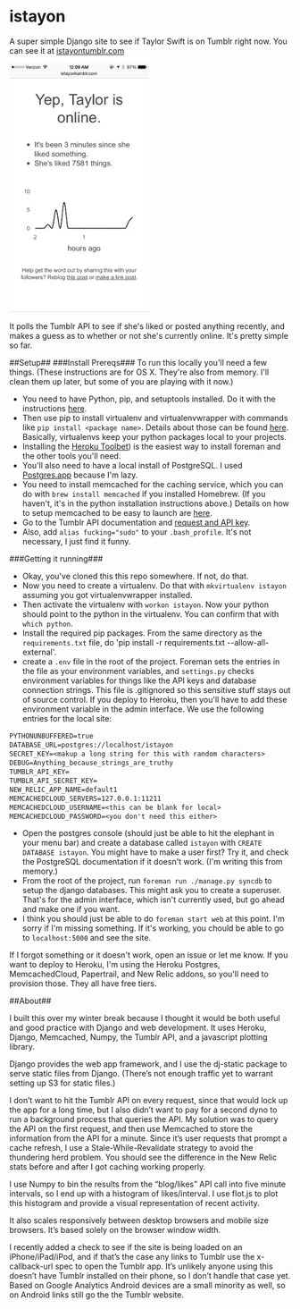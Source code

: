 istayon
=======

A super simple Django site to see if Taylor Swift is on Tumblr right now. You can see it at [istayontumblr.com](http://istayontumblr.com)

<img src="screenshot.png?raw=true" width="250" >

It polls the Tumblr API to see if she's liked or posted anything recently, and makes a guess as to whether or not she's currently online. It's pretty simple so far.

##Setup##
###Install Prereqs###
To run this locally you'll need a few things. (These instructions are for OS X. They're also from memory. I'll clean them up later, but some of you are playing with it now.)
- You need to have Python, pip, and setuptools installed. Do it with the instructions [here](http://docs.python-guide.org/en/latest/starting/install/osx/).
- Then use pip to install virtualenv and virtualenvwrapper with commands like `pip install <package name>`. Details about those can be found [here](https://github.com/kennethreitz/python-guide/blob/master/docs/dev/virtualenvs.rst). Basically, virtualenvs keep your python packages local to your projects.
- Installing the [Heroku Toolbet](https://devcenter.heroku.com/articles/getting-started-with-python#set-up)) is the easiest way to install foreman and the other tools you'll need.
- You'll also need to have a local install of PostgreSQL. I used [Postgres.app](http://postgresapp.com/) because I'm lazy.
- You need to install memcached for the caching service, which you can do with `brew install memcached` if you installed Homebrew. (If you haven't, it's in the python installation instructions above.) Details on how to setup memcached to be easy to launch are [here](http://www.rahuljiresal.com/2014/03/installing-memcached-on-mac-with-homebrew-and-lunchy/).
- Go to the Tumblr API documentation and [request and API key](https://www.tumblr.com/oauth/apps).
- Also, add `alias fucking="sudo"` to your `.bash_profile`. It's not necessary, I just find it funny.

###Getting it running###
- Okay, you've cloned this this repo somewhere. If not, do that.
- Now you need to create a virtualenv. Do that with `mkvirtualenv istayon` assuming you got virtualenvwrapper installed.
- Then activate the virtualenv with `workon istayon`. Now your python should point to the python in the virtualenv. You can confirm that with `which python`.
- Install the required pip packages. From the same directory as the `requirements.txt` file, do 'pip install -r requirements.txt --allow-all-external'.
- create a `.env` file in the root of the project. Foreman sets the entries in the file as your environment variables, and `settings.py` checks environment variables for things like the API keys and database connection strings. This file is .gitignored so this sensitive stuff stays out of source control. If you deploy to Heroku, then you'll have to add these environment variable in the admin interface. We use the following entries for the local site:
```
PYTHONUNBUFFERED=true
DATABASE_URL=postgres://localhost/istayon
SECRET_KEY=<makup a long string for this with random characters>
DEBUG=Anything_because_strings_are_truthy
TUMBLR_API_KEY=
TUMBLR_API_SECRET_KEY=
NEW_RELIC_APP_NAME=default1
MEMCACHEDCLOUD_SERVERS=127.0.0.1:11211
MEMCACHEDCLOUD_USERNAME=<this can be blank for local>
MEMCACHEDCLOUD_PASSWORD=<you don't need this either>
```
- Open the postgres console (should just be able to hit the elephant in your menu bar) and create a database called `istayon` with `CREATE DATABASE istayon`. You might have to make a user first? Try it, and check the PostgreSQL documentation if it doesn't work. (I'm writing this from memory.)
- From the root of the project, run `foreman run ./manage.py syncdb` to setup the django databases. This might ask you to create a superuser. That's for the admin interface, which isn't currently used, but go ahead and make one if you want.
- I think you should just be able to do `foreman start web` at this point. I'm sorry if I'm missing something. If it's working, you chould be able to go to `localhost:5000` and see the site.

If I forgot something or it doesn't work, open an issue or let me know. If you want to deploy to Heroku, I'm using the Heroku Postgres, MemcachedCloud, Papertrail, and New Relic addons, so you'll need to provision those. They all have free tiers.

##About##

I built this over my winter break because I thought it would be both useful and good practice with Django and web development. It uses Heroku, Django, Memcached, Numpy, the Tumblr API, and a javascript plotting library.

Django provides the web app framework, and I use the dj-static package to serve static files from Django. (There’s not enough traffic yet to warrant setting up S3 for static files.)

I don’t want to hit the Tumblr API on every request, since that would lock up the app for a long time, but I also didn’t want to pay for a second dyno to run a background process that queries the API. My solution was to query the API on the first request, and then use Memcached to store the information from the API for a minute. Since it’s user requests that prompt a cache refresh, I use a Stale-While-Revalidate strategy to avoid the thundering herd problem. You should see the difference in the New Relic stats before and after I got caching working properly.

I use Numpy to bin the results from the “blog/likes” API call into five minute intervals, so I end up with a histogram of likes/interval. I use flot.js to plot this histogram and provide a visual representation of recent activity.

It also scales responsively between desktop browsers and mobile size browsers. It’s based solely on the browser window width.

I recently added a check to see if the site is being loaded on an iPhone/iPad/iPod, and if that’s the case any links to Tumblr use the x-callback-url spec to open the Tumblr app. It’s unlikely anyone using this doesn’t have Tumblr installed on their phone, so I don’t handle that case yet. Based on Google Analytics Android devices are a small minority as well, so on Android links still go the the Tumblr website.
